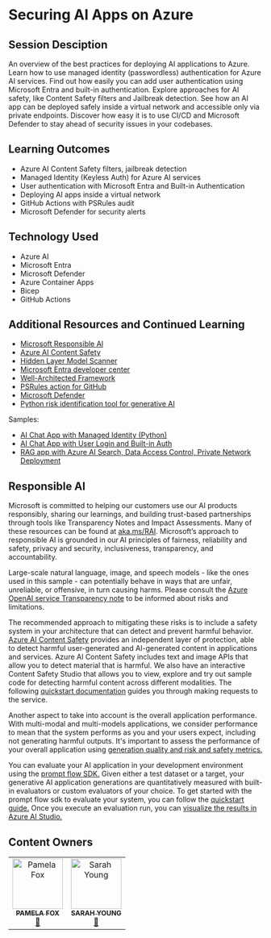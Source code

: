 # Securing AI Apps on Azure

## Session Desciption

An overview of the best practices for deploying AI applications to Azure. Learn how to use managed identity (passwordless) authentication for Azure AI services. Find out how easily you can add user authentication using Microsoft Entra and built-in authentication. Explore approaches for AI safety, like Content Safety filters and Jailbreak detection. See how an AI app can be deployed safely inside a virtual network and accessible only via private endpoints.  Discover how easy it is to use CI/CD and Microsoft Defender to stay ahead of security issues in your codebases.

## Learning Outcomes

* Azure AI Content Safety filters, jailbreak detection
* Managed Identity (Keyless Auth) for Azure AI services
* User authentication with Microsoft Entra and Built-in Authentication
* Deploying AI apps inside a virtual network
* GitHub Actions with PSRules audit
* Microsoft Defender for security alerts

## Technology Used

* Azure AI
* Microsoft Entra
* Microsoft Defender
* Azure Container Apps
* Bicep
* GitHub Actions

## Additional Resources and Continued Learning

* [Microsoft Responsible AI](https://www.microsoft.com/ai/responsible-ai)
* [Azure AI Content Safety](https://aka.ms/aicontentsafety)
* [Hidden Layer Model Scanner](https://azuremarketplace.microsoft.com/en-us/marketplace/apps/hiddenlayerinc1690422428200.hiddenlayer-model-scanner?tab=Overview)
* [Microsoft Entra developer center](https://aka.ms/dev/ms-entra)
* [Well-Architected Framework](https://aka.ms/wellarchitectedframework)
* [PSRules action for GitHub](https://github.com/microsoft/ps-rule)
* [Microsoft Defender](https://aka.ms/enable-defender)
* [Python risk identification tool for generative AI](https://aka.ms/pyrit)

Samples:

* [AI Chat App with Managed Identity (Python)](https://aka.ms/keyless-azure-containerapps)
* [AI Chat App with User Login and Built-in Auth](aka.ms/azai/auth-builtin)
* [RAG app with Azure AI Search, Data Access Control, Private Network Deployment](https://aka.ms/ragchat)

## Responsible AI

Microsoft is committed to helping our customers use our AI products responsibly, sharing our learnings, and building trust-based partnerships through tools like Transparency Notes and Impact Assessments. Many of these resources can be found at [aka.ms/RAI](https://aka.ms/RAI). Microsoft’s approach to responsible AI is grounded in our AI principles of fairness, reliability and safety, privacy and security, inclusiveness, transparency, and accountability.

Large-scale natural language, image, and speech models - like the ones used in this sample - can potentially behave in ways that are unfair, unreliable, or offensive, in turn causing harms. Please consult the [Azure OpenAI service Transparency note](https://learn.microsoft.com/legal/cognitive-services/openai/transparency-note?tabs=text) to be informed about risks and limitations.

The recommended approach to mitigating these risks is to include a safety system in your architecture that can detect and prevent harmful behavior. [Azure AI Content Safety](https://learn.microsoft.com/azure/ai-services/content-safety/overview) provides an independent layer of protection, able to detect harmful user-generated and AI-generated content in applications and services. Azure AI Content Safety includes text and image APIs that allow you to detect material that is harmful. We also have an interactive Content Safety Studio that allows you to view, explore and try out sample code for detecting harmful content across different modalities. The following [quickstart documentation](https://learn.microsoft.com/azure/ai-services/content-safety/quickstart-text?tabs=visual-studio%2Clinux&pivots=programming-language-rest) guides you through making requests to the service.

Another aspect to take into account is the overall application performance. With multi-modal and multi-models applications, we consider performance to mean that the system performs as you and your users expect, including not generating harmful outputs. It's important to assess the performance of your overall application using [generation quality and risk and safety metrics.](https://learn.microsoft.com/azure/ai-studio/concepts/evaluation-metrics-built-in)

You can evaluate your AI application in your development environment using the [prompt flow SDK.](https://microsoft.github.io/promptflow/index.html) Given either a test dataset or a target, your generative AI application generations are quantitatively measured with built-in evaluators or custom evaluators of your choice. To get started with the prompt flow sdk to evaluate your system, you can follow the [quickstart guide.](https://learn.microsoft.com/azure/ai-studio/how-to/develop/flow-evaluate-sdk) Once you execute an evaluation run, you can [visualize the results in Azure AI Studio.](https://learn.microsoft.com/azure/ai-studio/how-to/evaluate-flow-results)

## Content Owners

<!-- ALL-CONTRIBUTORS-LIST:START - Do not remove or modify this section -->

<table>
   <tr>
    <td align="center"><a href="https://developer.microsoft.com/advocates/pamela-fox">
        <img src="https://developer.microsoft.com/en-us/advocates/media/profiles/pamela-fox.png" width="100px;" alt="Pamela Fox"/><br />
        <sub><strong>PAMELA FOX</strong></sub></a><br />
         <a href="https://github.com/pamelafox" title="GitHub profile for Pamela">📢</a>
    </td>
    <td align="center"><a href="https://developer.microsoft.com/advocates/sarah-young">
        <img src="https://developer.microsoft.com/en-us/advocates/media/profiles/sarah-young.png" width="100px;" alt="Sarah Young"/><br />
        <sub><strong>SARAH YOUNG</strong></sub></a><br />
         <a href="https://github.com/sarah-yo" title="GitHub profile for Sarah">📢</a>
    </td>
</tr></table>
